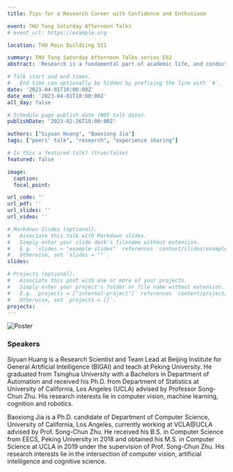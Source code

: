 ```yaml
---
title: Tips for a Research Career with Confidence and Enthusiasm

event: THU Tong Saturday Afternoon Talks
# event_url: https://example.org

location: THU Main Buildiing 511

summary: THU Tong Saturday Afternoon Talks series E02
abstract: 'Research is a fundamental part of academic life, and conducting research can be both exciting and challenging. Choosing the right research topic, finding a supportive mentor, and navigating the research process can be daunting tasks. However, with the right mindset and approach, anyone can overcome these obstacles and excel in their research endeavors. As graduated Ph.D. students, Siyuan and Baoxiong will share their experiences and the research projects they have been working on, offering frontier directions of Computer Vision studies and a deeper look at the life of research and Ph.D.'

# Talk start and end times.
#   End time can optionally be hidden by prefixing the line with `#`.
date: '2023-04-01T16:00:00Z'
date_end: '2023-04-01T18:00:00Z'
all_day: false

# Schedule page publish date (NOT talk date).
publishDate: '2023-02-26T18:00:00Z'

authors: ["Siyuan Huang", "Baoxiong Jia"]
tags: ["peers' talk", "research", "experience sharing"]

# Is this a featured talk? (true/false)
featured: false

image:
  caption: 
  focal_point: 

url_code: ''
url_pdf: ''
url_slides: ''
url_video: ''

# Markdown Slides (optional).
#   Associate this talk with Markdown slides.
#   Simply enter your slide deck's filename without extension.
#   E.g. `slides = "example-slides"` references `content/slides/example-slides.md`.
#   Otherwise, set `slides = ""`.
slides:

# Projects (optional).
#   Associate this post with one or more of your projects.
#   Simply enter your project's folder or file name without extension.
#   E.g. `projects = ["internal-project"]` references `content/project/deep-learning/index.md`.
#   Otherwise, set `projects = []`.
projects:
---
```


![Poster](https://assets.tongclass.ac.cn/events/thu-tong-saturday-afternoon-talks/2.ResearchTips/Poster.png)

### Speakers

Siyuan Huang is a Research Scientist and Team Lead at Beijing Institute for General Artificial Intelligence (BIGAI) and teach at Peking University. He graduated from Tsinghua University with a Bachelors in Department of Automation and received his Ph.D. from Department of Statistics at University of California, Los Angeles (UCLA) advised by Professor Song-Chun Zhu. His research interests lie in computer vision, machine learning, cognition and robotics.

Baoxiong Jia is a Ph.D. candidate of Department of Computer Science, University of California, Los Angeles, currently working at VCLA@UCLA advised by Prof. Song-Chun Zhu. He received his B.S. in Computer Science from EECS, Peking University in 2018 and obtained his M.S. in Computer Science at UCLA in 2019 under the supervision of Prof. Song-Chun Zhu. His research interests lie in the intersection of computer vision, artificial intelligence and cognitive science.